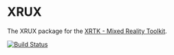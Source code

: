 # XRUX

The XRUX package for the [XRTK - Mixed Reality Toolkit](https://github.com/XRTK/XRTK-Core).

[![Build Status](https://dev.azure.com/xrtk/Mixed%20Reality%20Toolkit/_apis/build/status/com.xrtk.xrux?repoName=XRTK%2FXRUX&branchName=development)](https://dev.azure.com/xrtk/Mixed%20Reality%20Toolkit/_build/latest?definitionId=58&repoName=XRTK%2FXRUX&branchName=development)
